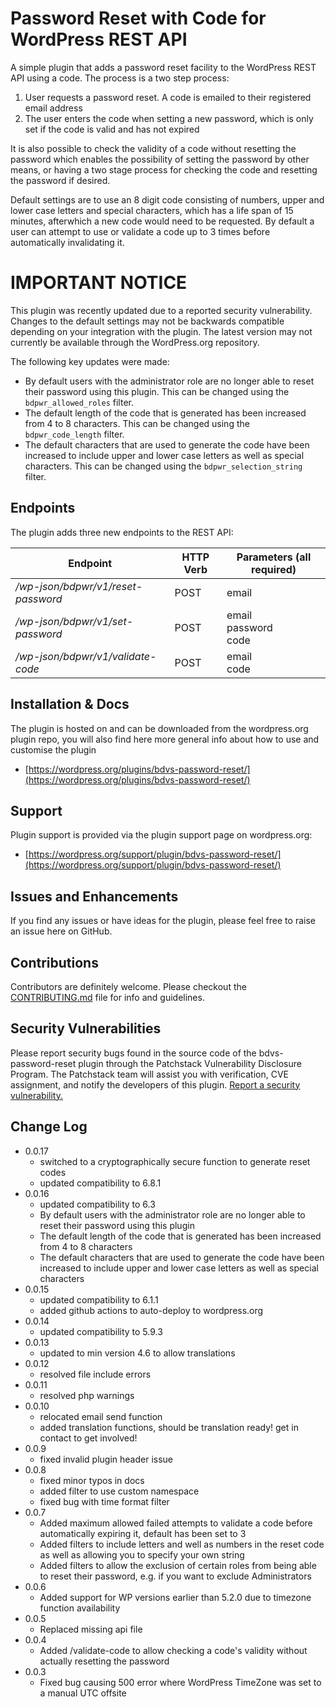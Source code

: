 # Password Reset with Code for WordPress REST API

A simple plugin that adds a password reset facility to the WordPress REST API using a code. The process is a two step process:

1. User requests a password reset. A code is emailed to their registered email address
2. The user enters the code when setting a new password, which is only set if the code is valid and has not expired

It is also possible to check the validity of a code without resetting the password which enables the possibility of setting the password by other means, or having a two stage process for checking the code and resetting the password if desired.

Default settings are to use an 8 digit code consisting of numbers, upper and lower case letters and special characters, which has a life span of 15 minutes, afterwhich a new code would need to be requested. By default a user can attempt to use or validate a code up to 3 times before automatically invalidating it.

# IMPORTANT NOTICE

This plugin was recently updated due to a reported security vulnerability. Changes to the default settings may not be backwards compatible depending on your integration with the plugin. The latest version may not currently be available through the WordPress.org repository.

The following key updates were made:

- By default users with the administrator role are no longer able to reset their password using this plugin. This can be changed using the `bdpwr_allowed_roles` filter.
- The default length of the code that is generated has been increased from 4 to 8 characters. This can be changed using the `bdpwr_code_length` filter.
- The default characters that are used to generate the code have been increased to include upper and lower case letters as well as special characters. This can be changed using the `bdpwr_selection_string` filter.

## Endpoints

The plugin adds three new endpoints to the REST API:

| Endpoint                              | HTTP Verb | Parameters (**all required**)      |
| ------------------------------------- | --------- | ---------------------------------- |
| */wp-json/bdpwr/v1/reset-password*    | POST      |  email                             |
| */wp-json/bdpwr/v1/set-password*      | POST      |  email <br /> password <br /> code |
| */wp-json/bdpwr/v1/validate-code*     | POST      |  email <br /> code                 |

## Installation & Docs
The plugin is hosted on and can be downloaded from the wordpress.org plugin repo, you will also find here more general info about how to use and customise the plugin
 - [https://wordpress.org/plugins/bdvs-password-reset/](https://wordpress.org/plugins/bdvs-password-reset/)

## Support
Plugin support is provided via the plugin support page on wordpress.org:
- [https://wordpress.org/support/plugin/bdvs-password-reset/](https://wordpress.org/support/plugin/bdvs-password-reset/)

## Issues and Enhancements
If you find any issues or have ideas for the plugin, please feel free to raise an issue here on GitHub.

## Contributions
Contributors are definitely welcome. Please checkout the [CONTRIBUTING.md](https://github.com/dominic-ks/bdvs-password-reset/blob/master/CONTRIBUTING.md) file for info and guidelines.

## Security Vulnerabilities
Please report security bugs found in the source code of the bdvs-password-reset plugin through the Patchstack Vulnerability Disclosure Program. The Patchstack team will assist you with verification, CVE assignment, and notify the developers of this plugin.
[Report a security vulnerability.](https://patchstack.com/database/vdp/bdvs-password-reset) 

## Change Log
- 0.0.17
  - switched to a cryptographically secure function to generate reset codes
  - updated compatibility to 6.8.1
 - 0.0.16
   - updated compatibility to 6.3
   - By default users with the administrator role are no longer able to reset their password using this plugin
   - The default length of the code that is generated has been increased from 4 to 8 characters
   - The default characters that are used to generate the code have been increased to include upper and lower case letters as well as special characters
 - 0.0.15
   - updated compatibility to 6.1.1
   - added github actions to auto-deploy to wordpress.org
 - 0.0.14
   - updated compatibility to 5.9.3
 - 0.0.13
   - updated to min version 4.6 to allow translations
 - 0.0.12
   - resolved file include errors
 - 0.0.11
   - resolved php warnings
 - 0.0.10
   - relocated email send function
   - added translation functions, should be translation ready! get in contact to get involved!
 - 0.0.9
   - fixed invalid plugin header issue
 - 0.0.8
   - fixed minor typos in docs
   - added filter to use custom namespace
   - fixed bug with time format filter
 - 0.0.7
   - Added maximum allowed failed attempts to validate a code before automatically expiring it, default has been set to 3
   - Added filters to include letters and well as numbers in the reset code as well as allowing you to specify your own string
   - Added filters to allow the exclusion of certain roles from being able to reset their password, e.g. if you want to exclude Administrators
 - 0.0.6
   - Added support for WP versions earlier than 5.2.0 due to timezone function availability
 - 0.0.5
   - Replaced missing api file
 - 0.0.4
   - Added /validate-code to allow checking a code's validity without actually resetting the password
 - 0.0.3
   - Fixed bug causing 500 error where WordPress TimeZone was set to a manual UTC offsite
